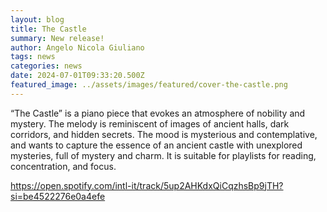 ```yaml
---
layout: blog
title: The Castle
summary: New release!
author: Angelo Nicola Giuliano
tags: news
categories: news
date: 2024-07-01T09:33:20.500Z
featured_image: ../assets/images/featured/cover-the-castle.png
---
```



<!--StartFragment-->

“The Castle” is a piano piece that evokes an atmosphere of nobility and mystery. The melody is reminiscent of images of ancient halls, dark corridors, and hidden secrets. The mood is mysterious and contemplative, and wants to capture the essence of an ancient castle with unexplored mysteries, full of mystery and charm. It is suitable for playlists for reading, concentration, and focus.

https://open.spotify.com/intl-it/track/5up2AHKdxQiCqzhsBp9jTH?si=be4522276e0a4efe



<!--EndFragment-->
